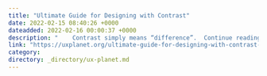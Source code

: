 ```yaml
---
title: "Ultimate Guide for Designing with Contrast"
date: 2022-02-15 08:40:26 +0000
dateadded: 2022-02-16 00:00:37 +0000
description: "    Contrast simply means “difference”.  Continue reading on UX Planet »  "
link: "https://uxplanet.org/ultimate-guide-for-designing-with-contrast-6b3472cd87d9?source=rss----819cc2aaeee0---4"
category:
directory: _directory/ux-planet.md
---
```

